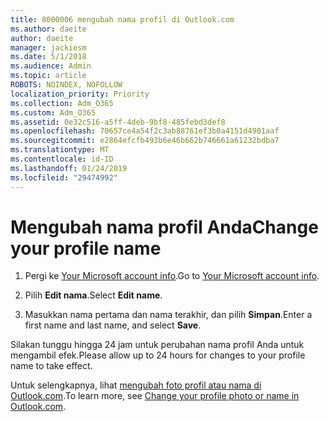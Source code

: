 ```yaml
---
title: 8000006 mengubah nama profil di Outlook.com
ms.author: daeite
author: daeite
manager: jackiesm
ms.date: 5/1/2018
ms.audience: Admin
ms.topic: article
ROBOTS: NOINDEX, NOFOLLOW
localization_priority: Priority
ms.collection: Adm_O365
ms.custom: Adm_O365
ms.assetid: 0e32c516-a5ff-4deb-9bf8-485febd3def8
ms.openlocfilehash: 70657ce4a54f2c3ab88761ef3b0a4151d4901aaf
ms.sourcegitcommit: e2864efcfb493b6e46b662b746661a61232bdba7
ms.translationtype: MT
ms.contentlocale: id-ID
ms.lasthandoff: 01/24/2019
ms.locfileid: "29474992"
---
```

# <a name="change-your-profile-name"></a><span data-ttu-id="5f68f-102">Mengubah nama profil Anda</span><span class="sxs-lookup"><span data-stu-id="5f68f-102">Change your profile name</span></span>

1. <span data-ttu-id="5f68f-103">Pergi ke [Your Microsoft account info](https://go.microsoft.com/fwlink/p/?linkid=860841).</span><span class="sxs-lookup"><span data-stu-id="5f68f-103">Go to [Your Microsoft account info](https://go.microsoft.com/fwlink/p/?linkid=860841).</span></span>
    
2. <span data-ttu-id="5f68f-104">Pilih **Edit nama**.</span><span class="sxs-lookup"><span data-stu-id="5f68f-104">Select **Edit name**.</span></span> 
    
3. <span data-ttu-id="5f68f-105">Masukkan nama pertama dan nama terakhir, dan pilih **Simpan**.</span><span class="sxs-lookup"><span data-stu-id="5f68f-105">Enter a first name and last name, and select **Save**.</span></span> 
    
<span data-ttu-id="5f68f-106">Silakan tunggu hingga 24 jam untuk perubahan nama profil Anda untuk mengambil efek.</span><span class="sxs-lookup"><span data-stu-id="5f68f-106">Please allow up to 24 hours for changes to your profile name to take effect.</span></span>
  
<span data-ttu-id="5f68f-107">Untuk selengkapnya, lihat [mengubah foto profil atau nama di Outlook.com](https://go.microsoft.com/fwlink/?linkid=873110).</span><span class="sxs-lookup"><span data-stu-id="5f68f-107">To learn more, see [Change your profile photo or name in Outlook.com](https://go.microsoft.com/fwlink/?linkid=873110).</span></span>
  

